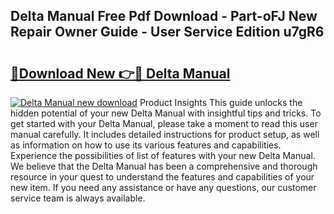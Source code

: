## Delta Manual Free Pdf Download - Part-oFJ New Repair Owner Guide - User Service Edition u7gR6

# <h2><a href="http://bc4567.oget.top/?id=Delta+Manual">🔗Download New 👉🔴 Delta Manual</a></h2>

[![Delta Manual new download](https://i.imgur.com/5g1atiW.png)](http://bc4567.oget.top/?id=Delta+Manual)
Product Insights This guide unlocks the hidden potential of your new Delta Manual with insightful tips and tricks. To get started with your Delta Manual, please take a moment to read this user manual carefully. It includes detailed instructions for product setup, as well as information on how to use its various features and capabilities. Experience the possibilities of list of features with your new Delta Manual. We believe that the Delta Manual has been a comprehensive and thorough resource in your quest to understand the features and capabilities of your new item. If you need any assistance or have any questions, our customer service team is always available.
